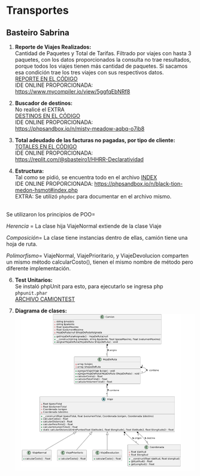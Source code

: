 # Transportes
## Basteiro Sabrina

1. **Reporte de Viajes Realizados:**  
Cantidad de Paquetes y Total de Tarifas. Filtrado por viajes con hasta 3 paquetes, con los datos proporcionados la consulta no trae resultados, porque todos los viajes tienen más cantidad de paquetes. Si sacamos esa condición trae los tres viajes con sus respectivos datos.  
[REPORTE EN EL CÓDIGO](./reporte.sql)  
IDE ONLINE PROPORCIONADA:  
https://www.mycompiler.io/view/5ggfqEbNRf8  

2. **Buscador de destinos:**  
No realicé el EXTRA  
[DESTINOS EN EL CÓDIGO](./destinos.php)  
IDE ONLINE PROPORCIONADA:  
https://phpsandbox.io/n/misty-meadow-aqbq-o7ib8

3. **Total adeudado de las facturas no pagadas, por tipo de cliente:**  
[TOTALES EN EL CÓDIGO](./total.js)  
IDE ONLINE PROPORCIONADA:  
https://replit.com/@sbasteiro1/HHRR-Declaratividad

4. **Estructura:**  
Tal como se pidió, se encuentra todo en el archivo [INDEX](./index.php)  
IDE ONLINE PROPORCIONADA:  https://phpsandbox.io/n/black-tion-medon-hsmot#index.php  
EXTRA: Se utilizó `phpdoc` para documentar en el archivo mismo.  
<br>
Se utilizaron los principios de POO=

*Herencia* = La clase hija ViajeNormal extiende de la clase Viaje

*Composición*= La clase tiene instancias dentro de ellas, camión tiene una hoja de ruta.  

*Polimorfismo*=  ViajeNormal, ViajePrioritario, y ViajeDevolucion comparten un mismo método calcularCosto(), tienen el mismo nombre de método pero diferente implementación.

6. **Test Unitarios:**  
Se instaló phpUnit para esto, para ejecutarlo se ingresa php `phpunit.phar`  
[ARCHIVO CAMIONTEST](./tests/CamionTest.php)

7. **Diagrama de clases:**  
![UML](./diagramaclases.png)
